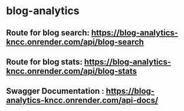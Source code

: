 # blog-analytics
## Route for blog search:  https://blog-analytics-kncc.onrender.com/api/blog-search
## Route for blog stats:  https://blog-analytics-kncc.onrender.com/api/blog-stats
## Swagger Documentation : https://blog-analytics-kncc.onrender.com/api-docs/
